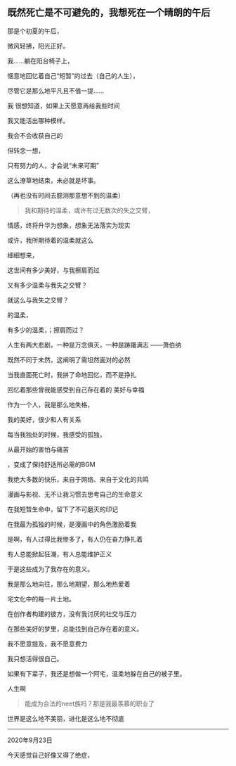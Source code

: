 ##  既然死亡是不可避免的，我想死在一个晴朗的午后

那是个初夏的午后，

微风轻拂，阳光正好。

我……躺在阳台椅子上，

惬意地回忆着自己“短暂”的过去（自己的人生），

尽管它是那么地平凡且不值一提……

我 很想知道，如果上天愿意再给我些时间

我又能活出哪种模样。



我会不会收获自己的



但转念一想，

只有努力的人，才会说“未来可期”

这么潦草地结束，未必就是坏事。



（再也没有时间去臆测那意想不到的温柔）

>  我和期待的温柔，或许有过无数次的失之交臂，

情感，终将升华为想象，想象无法落实为现实



或许，我所期待着的温柔就这么











细细想来，

这世间有多少美好，与我擦肩而过

又有多少温柔与我失之交臂？







就这么与我失之交臂？

的温柔，

有多少的温柔，；擦肩而过？









人生有两大悲剧，一种是万念俱灭，一种是踌躇满志 ——萧伯纳

既然不同于未然，这阐明了需坦然面对的必然

当我直面死亡时，我拼了命地回忆，而不是挣扎

回忆着那些曾我能感受到自己存在着的 美好与幸福

作为一个人，我是那么地失格，

我的美好，很少和人有关系

每当我独处的时候，我感受的孤独，

从最开始的害怕与痛苦

，变成了保持舒适所必需的BGM

我绝大多数的快乐，来自于网络、来自于文化的共鸣

漫画与影视、无不让我习惯去思考自己的生命意义

在我短暂生命中，留下了不可磨灭的印记

在我最为孤独的时候，是漫画中的角色激励着我

是啊，有人过得比我惨多了，有人仍在奋力挣扎着

有人总能掀起狂潮，有人总能维护正义

于是这些成为了我存在的意义。

我是那么地向往，那么地期望，那么地热爱着

宅文化中的每一片土地。

在创作者构建的彼方，没有我讨厌的社交与压力

在那些美好的梦里，总能找到自己存在着的意义。

我不愿意提及，我不愿意费力

我只想活得很自己。

如果有下辈子，我还是想做一个阿宅，温柔地躲在自己的被子里。

人生啊

> 能成为合法的neet族吗？那是我最羡慕的职业了

世界是这么地不美丽，进化是这么地不彻底



---

2020年9月23日

今天感觉自己好像又得了绝症，

